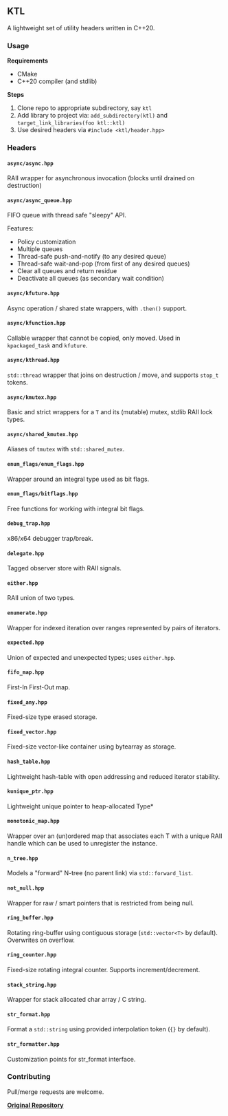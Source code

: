 ## KTL

A lightweight set of utility headers written in C++20.

### Usage

**Requirements**

- CMake
- C++20 compiler (and stdlib)

**Steps**

1. Clone repo to appropriate subdirectory, say `ktl`
1. Add library to project via: `add_subdirectory(ktl)` and `target_link_libraries(foo ktl::ktl)`
1. Use desired headers via `#include <ktl/header.hpp>`

### Headers

#### `async/async.hpp`

RAII wrapper for asynchronous invocation (blocks until drained on destruction)

#### `async/async_queue.hpp`

FIFO queue with thread safe "sleepy" API.

Features:

- Policy customization
- Multiple queues
- Thread-safe push-and-notify (to any desired queue)
- Thread-safe wait-and-pop (from first of any desired queues)
- Clear all queues and return residue
- Deactivate all queues (as secondary wait condition)

#### `async/kfuture.hpp`

Async operation / shared state wrappers, with `.then()` support.

#### `async/kfunction.hpp`

Callable wrapper that cannot be copied, only moved. Used in `kpackaged_task` and `kfuture`.

#### `async/kthread.hpp`

`std::thread` wrapper that joins on destruction / move, and supports `stop_t` tokens.

#### `async/kmutex.hpp`

Basic and strict wrappers for a `T` and its (mutable) mutex, stdlib RAII lock types.

#### `async/shared_kmutex.hpp`

Aliases of `tmutex` with `std::shared_mutex`.

#### `enum_flags/enum_flags.hpp`

Wrapper around an integral type used as bit flags.

#### `enum_flags/bitflags.hpp`

Free functions for working with integral bit flags.

#### `debug_trap.hpp`

x86/x64 debugger trap/break.

#### `delegate.hpp`

Tagged observer store with RAII signals.

#### `either.hpp`

RAII union of two types.

#### `enumerate.hpp`

Wrapper for indexed iteration over ranges represented by pairs of iterators.

#### `expected.hpp`

Union of expected and unexpected types; uses `either.hpp`.

#### `fifo_map.hpp`

First-In First-Out map.

#### `fixed_any.hpp`

Fixed-size type erased storage.

#### `fixed_vector.hpp`

Fixed-size vector-like container using bytearray as storage.

#### `hash_table.hpp`

Lightweight hash-table with open addressing and reduced iterator stability.

#### `kunique_ptr.hpp`

Lightweight unique pointer to heap-allocated Type*

#### `monotonic_map.hpp`

Wrapper over an (un)ordered map that associates each T with a unique RAII handle which can be used to unregister the instance.

#### `n_tree.hpp`

Models a "forward" N-tree (no parent link) via `std::forward_list`.

#### `not_null.hpp`

Wrapper for raw / smart pointers that is restricted from being null.

#### `ring_buffer.hpp`

Rotating ring-buffer using contiguous storage (`std::vector<T>` by default). Overwrites on overflow.

#### `ring_counter.hpp`

Fixed-size rotating integral counter. Supports increment/decrement.

#### `stack_string.hpp`

Wrapper for stack allocated char array / C string.

#### `str_format.hpp`

Format a `std::string` using provided interpolation token (`{}` by default).

#### `str_formatter.hpp`

Customization points for str_format interface.

### Contributing

Pull/merge requests are welcome.

**[Original Repository](https://github.com/karnkaul/ktl)**
